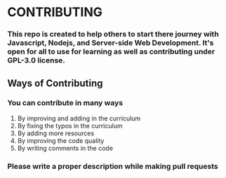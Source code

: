 # CONTRIBUTING

### This repo is created to help others to start there journey with Javascript, Nodejs, and Server-side Web Development. It's open for all to use for learning as well as contributing under GPL-3.0 license.

## Ways of Contributing

### You can contribute in many ways

1. By improving and adding in the curriculum
2. By fixing the typos in the curriculum
3. By adding more resources
4. By improving the code quality
5. By writing comments in the code

### Please write a proper description while making pull requests 
